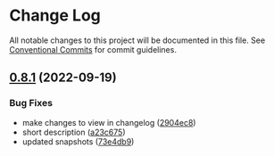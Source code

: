 # Change Log

All notable changes to this project will be documented in this file.
See [Conventional Commits](https://conventionalcommits.org) for commit guidelines.

## [0.8.1](https://github.com/nikita-reva/design_system-exercise/compare/v0.8.0...v0.8.1) (2022-09-19)


### Bug Fixes

* make changes to view in changelog ([2904ec8](https://github.com/nikita-reva/design_system-exercise/commit/2904ec88fa814e3ec7507fe6568498ea8ce58173))
* short description ([a23c675](https://github.com/nikita-reva/design_system-exercise/commit/a23c6757bdbba381c27693950e397e3d3c6cf964))
* updated snapshots ([73e4db9](https://github.com/nikita-reva/design_system-exercise/commit/73e4db9a31a36ffc53a6e6272c5a33dfbc3c533c))
